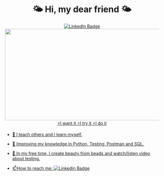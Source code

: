 <h1  align="center">
  🌤
  Hi, my dear friend
  🌤
</h1>



<div id="badges" align="center">
  <a href="https://linkedin.com/in/alexandra-atamanova-2a6243256">
    <img src="https://img.shields.io/badge/LinkedIn-blue?logo=linkedin&logoColor=white&style=for-the-badge" alt="LinkedIn Badge"/>
</div>


<div align="center">
  <img src="https://media.giphy.com/media/3oKIPnAiaMCws8nOsE/giphy.gif" width="600" height="300"/>
</div>
  
  
<div align="center">
  ⚡I want it
  ⚡I try it  
  ⚡I do it
</div>

  
  
 - :telescope: I teach others and I learn myself.

- :seedling: Improving my knowledge in Python, Testing, Postman and SQL.

- :eyes: In my free time, I create beauty from beads and watch/listen video about testing.

- :mailbox:How to reach me: [![Linkedin Badge](https://img.shields.io/badge/-welcome-blue?style=flat&logo=Linkedin&logoColor=white)](https://linkedin.com/in/alexandra-atamanova-2a6243256)
  


  
 
  
  
